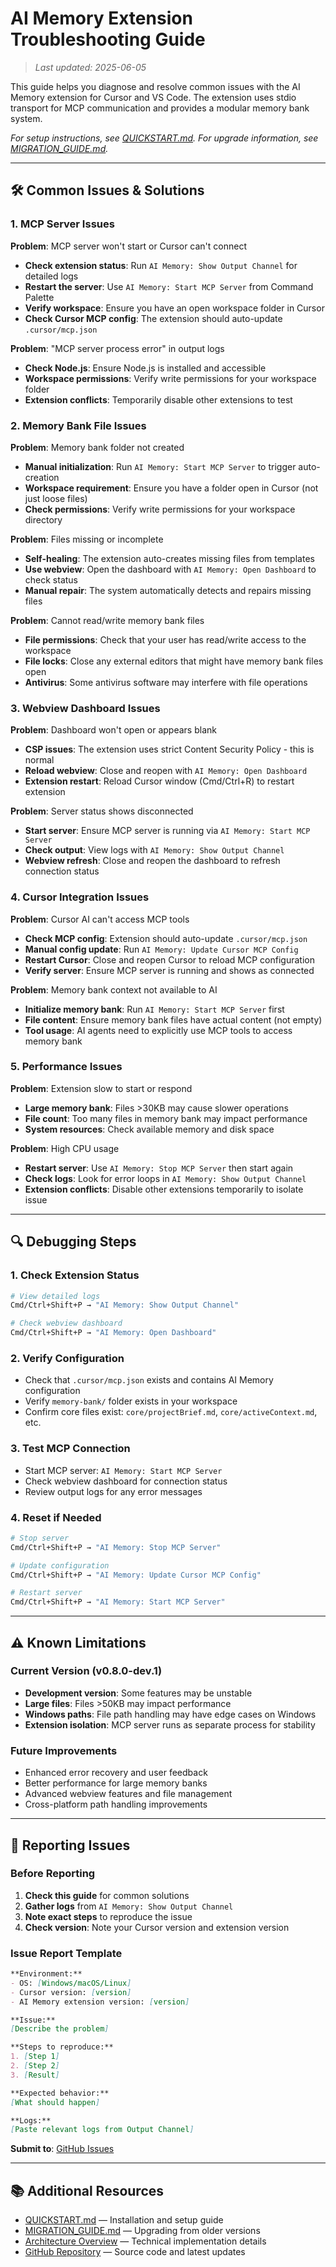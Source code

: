 # AI Memory Extension Troubleshooting Guide

> _Last updated: 2025-06-05_

This guide helps you diagnose and resolve common issues with the AI Memory extension for Cursor and VS Code. The extension uses stdio transport for MCP communication and provides a modular memory bank system.

_For setup instructions, see [QUICKSTART.md](./QUICKSTART.md). For upgrade information, see [MIGRATION_GUIDE.md](./MIGRATION_GUIDE.md)._

---

## 🛠️ Common Issues & Solutions

### 1. MCP Server Issues

**Problem**: MCP server won't start or Cursor can't connect

- **Check extension status**: Run `AI Memory: Show Output Channel` for detailed logs
- **Restart the server**: Use `AI Memory: Start MCP Server` from Command Palette
- **Verify workspace**: Ensure you have an open workspace folder in Cursor
- **Check Cursor MCP config**: The extension should auto-update `.cursor/mcp.json`

**Problem**: "MCP server process error" in output logs

- **Check Node.js**: Ensure Node.js is installed and accessible
- **Workspace permissions**: Verify write permissions for your workspace folder
- **Extension conflicts**: Temporarily disable other extensions to test

### 2. Memory Bank File Issues

**Problem**: Memory bank folder not created

- **Manual initialization**: Run `AI Memory: Start MCP Server` to trigger auto-creation
- **Workspace requirement**: Ensure you have a folder open in Cursor (not just loose files)
- **Check permissions**: Verify write permissions for your workspace directory

**Problem**: Files missing or incomplete

- **Self-healing**: The extension auto-creates missing files from templates
- **Use webview**: Open the dashboard with `AI Memory: Open Dashboard` to check status
- **Manual repair**: The system automatically detects and repairs missing files

**Problem**: Cannot read/write memory bank files

- **File permissions**: Check that your user has read/write access to the workspace
- **File locks**: Close any external editors that might have memory bank files open
- **Antivirus**: Some antivirus software may interfere with file operations

### 3. Webview Dashboard Issues

**Problem**: Dashboard won't open or appears blank

- **CSP issues**: The extension uses strict Content Security Policy - this is normal
- **Reload webview**: Close and reopen with `AI Memory: Open Dashboard`
- **Extension restart**: Reload Cursor window (Cmd/Ctrl+R) to restart extension

**Problem**: Server status shows disconnected

- **Start server**: Ensure MCP server is running via `AI Memory: Start MCP Server`
- **Check output**: View logs with `AI Memory: Show Output Channel`
- **Webview refresh**: Close and reopen the dashboard to refresh connection status

### 4. Cursor Integration Issues

**Problem**: Cursor AI can't access MCP tools

- **Check MCP config**: Extension should auto-update `.cursor/mcp.json`
- **Manual config update**: Run `AI Memory: Update Cursor MCP Config`
- **Restart Cursor**: Close and reopen Cursor to reload MCP configuration
- **Verify server**: Ensure MCP server is running and shows as connected

**Problem**: Memory bank context not available to AI

- **Initialize memory bank**: Run `AI Memory: Start MCP Server` first
- **File content**: Ensure memory bank files have actual content (not empty)
- **Tool usage**: AI agents need to explicitly use MCP tools to access memory bank

### 5. Performance Issues

**Problem**: Extension slow to start or respond

- **Large memory bank**: Files >30KB may cause slower operations
- **File count**: Too many files in memory bank may impact performance
- **System resources**: Check available memory and disk space

**Problem**: High CPU usage

- **Restart server**: Use `AI Memory: Stop MCP Server` then start again
- **Check logs**: Look for error loops in `AI Memory: Show Output Channel`
- **Extension conflicts**: Disable other extensions temporarily to isolate issue

---

## 🔍 Debugging Steps

### 1. Check Extension Status

```bash
# View detailed logs
Cmd/Ctrl+Shift+P → "AI Memory: Show Output Channel"

# Check webview dashboard
Cmd/Ctrl+Shift+P → "AI Memory: Open Dashboard"
```

### 2. Verify Configuration

- Check that `.cursor/mcp.json` exists and contains AI Memory configuration
- Verify `memory-bank/` folder exists in your workspace
- Confirm core files exist: `core/projectBrief.md`, `core/activeContext.md`, etc.

### 3. Test MCP Connection

- Start MCP server: `AI Memory: Start MCP Server`
- Check webview dashboard for connection status
- Review output logs for any error messages

### 4. Reset if Needed

```bash
# Stop server
Cmd/Ctrl+Shift+P → "AI Memory: Stop MCP Server"

# Update configuration
Cmd/Ctrl+Shift+P → "AI Memory: Update Cursor MCP Config"

# Restart server
Cmd/Ctrl+Shift+P → "AI Memory: Start MCP Server"
```

---

## ⚠️ Known Limitations

### Current Version (v0.8.0-dev.1)

- **Development version**: Some features may be unstable
- **Large files**: Files >50KB may impact performance
- **Windows paths**: File path handling may have edge cases on Windows
- **Extension isolation**: MCP server runs as separate process for stability

### Future Improvements

- Enhanced error recovery and user feedback
- Better performance for large memory banks
- Advanced webview features and file management
- Cross-platform path handling improvements

---

## 📝 Reporting Issues

### Before Reporting

1. **Check this guide** for common solutions
2. **Gather logs** from `AI Memory: Show Output Channel`
3. **Note exact steps** to reproduce the issue
4. **Check version**: Note your Cursor version and extension version

### Issue Report Template

```markdown
**Environment:**
- OS: [Windows/macOS/Linux]
- Cursor version: [version]
- AI Memory extension version: [version]

**Issue:**
[Describe the problem]

**Steps to reproduce:**
1. [Step 1]
2. [Step 2]
3. [Result]

**Expected behavior:**
[What should happen]

**Logs:**
[Paste relevant logs from Output Channel]
```

**Submit to**: [GitHub Issues](https://github.com/sm-moshi/aimemory/issues)

---

## 📚 Additional Resources

- [QUICKSTART.md](./QUICKSTART.md) — Installation and setup guide
- [MIGRATION_GUIDE.md](./MIGRATION_GUIDE.md) — Upgrading from older versions
- [Architecture Overview](../devs/architecture-overview.md) — Technical implementation details
- [GitHub Repository](https://github.com/sm-moshi/aimemory) — Source code and latest updates
